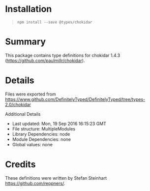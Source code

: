 # Installation
> `npm install --save @types/chokidar`

# Summary
This package contains type definitions for chokidar 1.4.3 (https://github.com/paulmillr/chokidar).

# Details
Files were exported from https://www.github.com/DefinitelyTyped/DefinitelyTyped/tree/types-2.0/chokidar

Additional Details
 * Last updated: Mon, 19 Sep 2016 16:15:23 GMT
 * File structure: MultipleModules
 * Library Dependencies: node
 * Module Dependencies: none
 * Global values: none

# Credits
These definitions were written by Stefan Steinhart <https://github.com/reppners/>.
